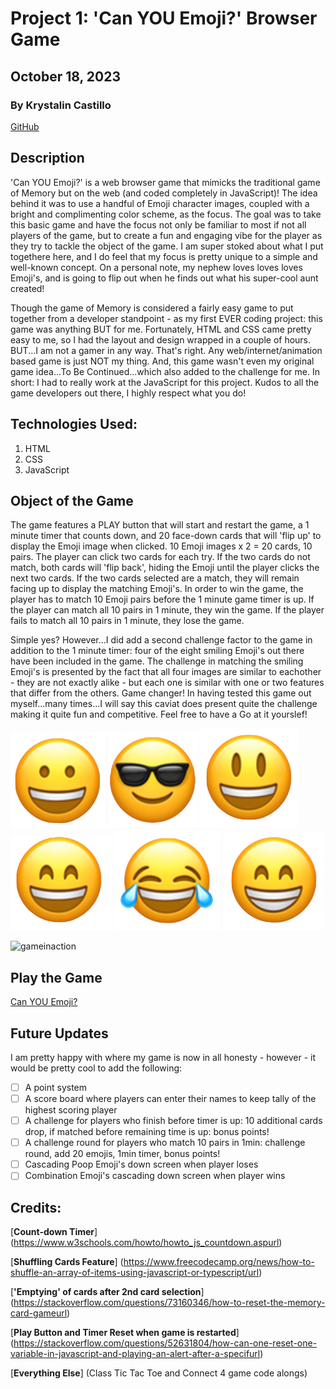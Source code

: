 # Project 1: 'Can YOU Emoji?' Browser Game

## October 18, 2023

### By Krystalin Castillo

[GitHub](https://github.com/KfromtheChi)

## Description
'Can YOU Emoji?' is a web browser game that mimicks the traditional game of Memory but on the web (and coded completely in JavaScript)!  The idea behind it was to use a handful of Emoji character images, coupled with a bright and complimenting color scheme, as the focus.  The goal was to take this basic game and have the focus not only be familiar to most if not all players of the game, but to create a fun and engaging vibe for the player as they try to tackle the object of the game.  I am super stoked about what I put togethere here, and I do feel that my focus is pretty unique to a simple and well-known concept.  On a personal note, my nephew loves loves loves Emoji's, and is going to flip out when he finds out what his super-cool aunt created! 

Though the game of Memory is considered a fairly easy game to put together from a developer standpoint - as my first EVER coding project: this game was anything BUT for me.  Fortunately, HTML and CSS came pretty easy to me, so I had the layout and design wrapped in a couple of hours.  BUT...I am not a gamer in any way.  That's right.  Any web/internet/animation based game is just NOT my thing.  And, this game wasn't even my original game idea...To Be Continued...which also added to the challenge for me.  In short: I had to really work at the JavaScript for this project.  Kudos to all the game developers out there, I highly respect what you do!

## Technologies Used:
1. HTML
2. CSS
3. JavaScript

## Object of the Game
The game features a PLAY button that will start and restart the game, a 1 minute timer that counts down, and 20 face-down cards that will 'flip up' to display the Emoji image when clicked.  10 Emoji images x 2 = 20 cards, 10 pairs.  The player can click two cards for each try.  If the two cards do not match, both cards will 'flip back', hiding the Emoji until the player clicks the next two cards.  If the two cards selected are a match, they will remain facing up to display the matching Emoji's. In order to win the game, the player has to match 10 Emoji pairs before the 1 minute game timer is up.  If the player can match all 10 pairs in 1 minute, they win the game.  If the player fails to match all 10 pairs in 1 minute, they lose the game.

Simple yes?  However...I did add a second challenge factor to the game in addition to the 1 minute timer: four of the eight smiling Emoji's out there have been included in the game.  The challenge in matching the smiling Emoji's is presented by the fact that all four images are similar to eachother - they are not exactly alike - but each one is similar with one or two features that differ from the others.  Game changer!  In having tested this game out myself...many times...I will say this caviat does present quite the challenge making it quite fun and competitive.  Feel free to have a Go at it yourslef!

![Smile1](https://github.com/KfromtheChi/browserGame/blob/main/assets/smile1.png) ![Cool](https://github.com/KfromtheChi/browserGame/blob/main/assets/cool.png) ![Smile2](https://github.com/KfromtheChi/browserGame/blob/main/assets/smile2.png) ![Smile3](https://github.com/KfromtheChi/browserGame/blob/main/assets/smile3.png) ![Laugh](https://github.com/KfromtheChi/browserGame/blob/main/assets/laugh.png) ![Smile4](https://github.com/KfromtheChi/browserGame/blob/main/assets/smile4.png)


![gameinaction](https://github.com/KfromtheChi/browserGame/assets/145854969/ed37a05f-5636-4a55-b590-8164a47dbbb2)

## Play the Game
[Can YOU Emoji?](http://127.0.0.1:5500/)

## Future Updates
I am pretty happy with where my game is now in all honesty - however - it would be pretty cool to add the following:
- [ ] A point system
- [ ] A score board where players can enter their names to keep tally of the highest scoring player
- [ ] A challenge for players who finish before timer is up: 10 additional cards drop, if matched before remaining time is up: bonus points!
- [ ] A challenge round for players who match 10 pairs in 1min: challenge round, add 20 emojis, 1min timer, bonus points!
- [ ] Cascading Poop Emoji's down screen when player loses
- [ ] Combination Emoji's cascading down screen when player wins

## Credits:
[**Count-down Timer**]
(https://www.w3schools.com/howto/howto_js_countdown.aspurl)

[**Shuffling Cards Feature**]
(https://www.freecodecamp.org/news/how-to-shuffle-an-array-of-items-using-javascript-or-typescript/url)

[**'Emptying' of cards after 2nd card selection**]
(https://stackoverflow.com/questions/73160346/how-to-reset-the-memory-card-gameurl)

[**Play Button and Timer Reset when game is restarted**]
(https://stackoverflow.com/questions/52631804/how-can-one-reset-one-variable-in-javascript-and-playing-an-alert-after-a-specifurl)

[**Everything Else**]
(Class Tic Tac Toe and Connect 4 game code alongs)
